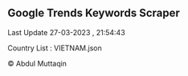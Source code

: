 

## Google Trends Keywords Scraper 
 
Last Update 27-03-2023 , 21:54:43

Country List :
VIETNAM.json



© Abdul Muttaqin 
